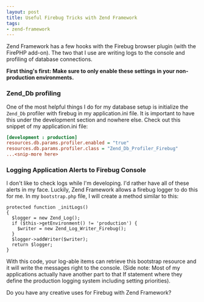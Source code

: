 ```yaml
---
layout: post
title: Useful Firebug Tricks with Zend Framework
tags:
- zend-framework
---
```

Zend Framework has a few hooks with the Firebug browser plugin (with the FirePHP add-on). The two that I use are writing logs to the console and profiling of database connections.

**First thing's first: Make sure to only enable these settings in your non-production environments.**

### Zend_Db profiling

One of the most helpful things I do for my database setup is initialize the `Zend_Db` profiler with firebug in my application.ini file. It is important to have this under the development section and nowhere else. Check out this snippet of my application.ini file:

```ini
[development : production]
resources.db.params.profiler.enabled = "true"
resources.db.params.profiler.class = "Zend_Db_Profiler_Firebug"
...<snip-more here>
```
    
### Logging Application Alerts to Firebug Console

I don't like to check logs while I'm developing. I'd rather have all of these alerts in my face. Luckily, Zend Framework allows a firebug logger to do this for me. In my `bootstrap.php` file, I will create a method similar to this:

```php?start_inline=1
protected function _initLogs()
{
  $logger = new Zend_Log();
  if ($this->getEnvironment() != 'production') {
    $writer = new Zend_Log_Writer_Firebug();
  }
  $logger->addWriter($writer);
  return $logger;
}
```

With this code, your log-able items can retrieve this bootstrap resource and it will write the messages right to the console. (Side note: Most of my applications actually have another part to that If statement where they define the production logging system including setting priorities).

Do you have any creative uses for Firebug with Zend Framework?
